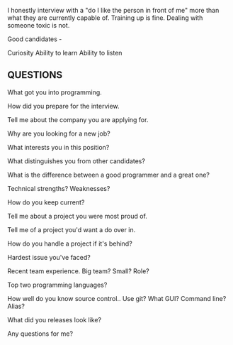 

I honestly interview with a "do I like the person in front of me" more than what they are currently capable of. Training up is fine. Dealing with someone toxic is not.


Good candidates -

Curiosity
Ability to learn
Ability to listen


## QUESTIONS

What got you into programming.

How did you prepare for the interview.

Tell me about the company you are applying for.

Why are you looking for a new job?

What interests you in this position?

What distinguishes you from other candidates?

What is the difference between a good programmer and a great one?

Technical strengths? Weaknesses?

How do you keep current?

Tell me about a project you were most proud of.

Tell me of a project you'd want a do over in.

How do you handle a project if it's behind?

Hardest issue you've faced?

Recent team experience. Big team? Small? Role?


Top two programming languages?

How well do you know source control.. Use git? What GUI? Command line? Alias?

What did you releases look like?

Any questions for me?



